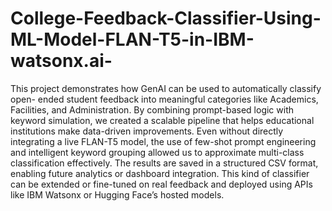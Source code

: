 # College-Feedback-Classifier-Using-ML-Model-FLAN-T5-in-IBM-watsonx.ai-
This project demonstrates how GenAI can be used to automatically classify open- ended student feedback into meaningful categories like Academics, Facilities, and
Administration. By combining prompt-based logic with keyword simulation, we
created a scalable pipeline that helps educational institutions make data-driven
improvements. Even without directly integrating a live FLAN-T5 model, the use of few-shot prompt
engineering and intelligent keyword grouping allowed us to approximate multi-class
classification effectively. The results are saved in a structured CSV format, enabling
future analytics or dashboard integration. This kind of classifier can be extended or fine-tuned on real feedback and deployed
using APIs like IBM Watsonx or Hugging Face’s hosted models.
